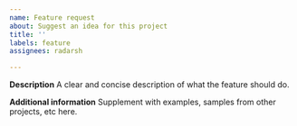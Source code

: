 ```yaml
---
name: Feature request
about: Suggest an idea for this project
title: ''
labels: feature
assignees: radarsh

---
```


**Description**
A clear and concise description of what the feature should do.

**Additional information**
Supplement with examples, samples from other projects, etc here.
